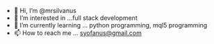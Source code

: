 - 👋 Hi, I’m @mrsilvanus
- 👀 I’m interested in ...full stack development
- 🌱 I’m currently learning ... python programming, mql5 programming
- 📫 How to reach me ... syofanus@gmail.com

<!---
mrsilvanus/mrsilvanus is a ✨ special ✨ repository because its `README.md` (this file) appears on your GitHub profile.
You can click the Preview link to take a look at your changes.
--->

